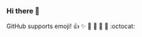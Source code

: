 ### Hi there 👋
GitHub supports emoji!
:+1: :sparkles: :camel: :tada:
:rocket: :metal: :octocat:
<!--
**Khanhnq2647/Khanhnq2647** is a ✨ _special_ ✨ repository because its `README.md` (this file) appears on your GitHub profile.
